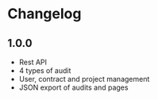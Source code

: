 # Changelog
## 1.0.0
- Rest API
- 4 types of audit
- User, contract and project management
- JSON export of audits and pages